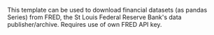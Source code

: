This template can be used to download financial datasets (as pandas Series) from FRED, the St Louis Federal Reserve Bank's data publisher/archive. Requires use of own FRED API key.
